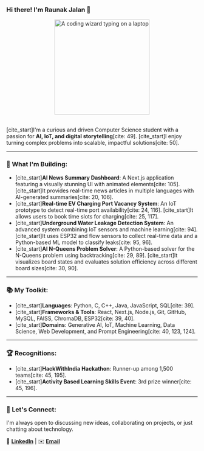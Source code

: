 ### Hi there! I'm Raunak Jalan 👋

<div align="center">
  <img src="https://media4.giphy.com/media/v1.Y2lkPTc5MGI3NjExcXhvcmI2c2MxY3dmbjdsanBzdDQ3azhxM2ZzaTE4d2JhNGQ4d2RqbiZlcD12MV9pbnRlcm5hbF9naWZfYnlfaWQmY3Q9Zw/ASd0Ukj0y3qMM/giphy.gif" alt="A coding wizard typing on a laptop" width="250" />
</div>

<br>

[cite_start]I'm a curious and driven Computer Science student with a passion for **AI, IoT, and digital storytelling**[cite: 49]. [cite_start]I enjoy turning complex problems into scalable, impactful solutions[cite: 50].

---

### 🔧 What I'm Building:

* [cite_start]**AI News Summary Dashboard**: A Next.js application featuring a visually stunning UI with animated elements[cite: 105]. [cite_start]It provides real-time news articles in multiple languages with AI-generated summaries[cite: 20, 106].
* [cite_start]**Real-time EV Charging Port Vacancy System**: An IoT prototype to detect real-time port availability[cite: 24, 116]. [cite_start]It allows users to book time slots for charging[cite: 25, 117].
* [cite_start]**Underground Water Leakage Detection System**: An advanced system combining IoT sensors and machine learning[cite: 94]. [cite_start]It uses ESP32 and flow sensors to collect real-time data and a Python-based ML model to classify leaks[cite: 95, 96].
* [cite_start]**AI N-Queens Problem Solver**: A Python-based solver for the N-Queens problem using backtracking[cite: 29, 89]. [cite_start]It visualizes board states and evaluates solution efficiency across different board sizes[cite: 30, 90].

---

### 📚 My Toolkit:

* [cite_start]**Languages**: Python, C, C++, Java, JavaScript, SQL[cite: 39].
* [cite_start]**Frameworks & Tools**: React, Next.js, Node.js, Git, GitHub, MySQL, FAISS, ChromaDB, ESP32[cite: 39, 40].
* [cite_start]**Domains**: Generative AI, IoT, Machine Learning, Data Science, Web Development, and Prompt Engineering[cite: 40, 123, 124].

---

### 🏆 Recognitions:

* [cite_start]**HackWithIndia Hackathon**: Runner-up among 1,500 teams[cite: 45, 195].
* [cite_start]**Activity Based Learning Skills Event**: 3rd prize winner[cite: 45, 196].

---

### 🤝 Let's Connect:

I'm always open to discussing new ideas, collaborating on projects, or just chatting about technology.

🔗 **[LinkedIn](https://www.linkedin.com/in/jalan-raunak/)** | ✉️ **[Email](jalan.raunak@outlook.com)**
